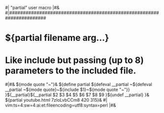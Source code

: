 #| "partial" user macro |#&
#|######################################################################
# ${partial filename arg...}
#
# Like include but passing (up to 8) parameters to the included file.
#|#&
${mode quote "~"}&
${define partial
    ${defeval __partial
        ~${defeval __partial
            ~${mode quote}~${include $1}~${mode quote "~"}}
    }${__partial}${__partial $2 $3 $4 $5 $6 $7 $8 $9
    }${undef __partial}
}&
${partial youtube.html 7zIoLvbCCm8 420 315}&
#|
vim:ts=4:sw=4:ai:et:fileencoding=utf8:syntax=perl
|#&
